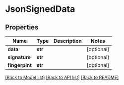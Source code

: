 # JsonSignedData


## Properties
Name | Type | Description | Notes
------------ | ------------- | ------------- | -------------
**data** | **str** |  | [optional] 
**signature** | **str** |  | [optional] 
**fingerpint** | **str** |  | [optional] 

[[Back to Model list]](../README.md#documentation-for-models) [[Back to API list]](../README.md#documentation-for-api-endpoints) [[Back to README]](../README.md)



